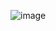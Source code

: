 
![image](https://github.com/Than987/todo-app/assets/68466601/8db70da1-49ac-4ca0-8ba3-6dc18460ef6a)
